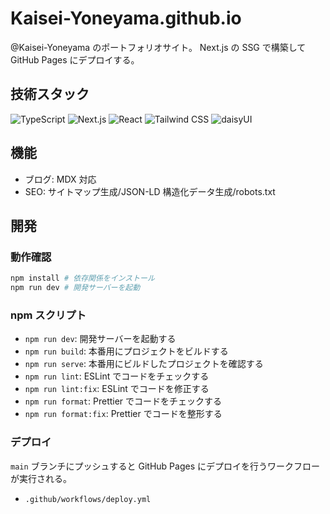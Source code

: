 # Kaisei-Yoneyama.github.io

@​Kaisei-Yoneyama のポートフォリオサイト。
Next.js の SSG で構築して GitHub Pages にデプロイする。

## 技術スタック

![TypeScript](https://img.shields.io/badge/TypeScript-5.8.3-3178C6?style=for-the-badge&logo=typescript) ![Next.js](https://img.shields.io/badge/Next.js-15.4.2-000000?style=for-the-badge&logo=nextdotjs) ![React](https://img.shields.io/badge/React-19.1.0-61DAFB?style=for-the-badge&logo=react) ![Tailwind CSS](https://img.shields.io/badge/Tailwind_CSS-4.1.11-06B6D4?style=for-the-badge&logo=tailwindcss) ![daisyUI](https://img.shields.io/badge/DaisyUI-5.0.46-5A0EF8?style=for-the-badge&logo=daisyui)

## 機能

- ブログ: MDX 対応
- SEO: サイトマップ生成/JSON-LD 構造化データ生成/robots.txt

## 開発

### 動作確認

```bash
npm install # 依存関係をインストール
npm run dev # 開発サーバーを起動
```

### npm スクリプト

- `npm run dev`: 開発サーバーを起動する
- `npm run build`: 本番用にプロジェクトをビルドする
- `npm run serve`: 本番用にビルドしたプロジェクトを確認する
- `npm run lint`: ESLint でコードをチェックする
- `npm run lint:fix`: ESLint でコードを修正する
- `npm run format`: Prettier でコードをチェックする
- `npm run format:fix`: Prettier でコードを整形する

### デプロイ

`main` ブランチにプッシュすると GitHub Pages にデプロイを行うワークフローが実行される。

- `.github/workflows/deploy.yml`
